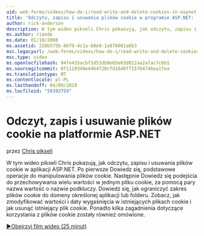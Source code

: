 ```yaml
---
uid: web-forms/videos/how-do-i/read-write-and-delete-cookies-in-aspnet
title: 'Odczytu, zapisu i usuwania plików cookie w programie ASP.NET: | Dokumentacja firmy Microsoft'
author: rick-anderson
description: W tym wideo pikseli Chris pokazują, jak odczytu, zapisu i usuwania plików cookie w aplikacji ASP.NET. Po pierwsze Dowiedz się podstawowe operacje do manipulowania cooki...
ms.author: riande
ms.date: 01/10/2008
ms.assetid: 228b575b-8bf9-4c1a-b8e9-1a878861a6b3
msc.legacyurl: /web-forms/videos/how-do-i/read-write-and-delete-cookies-in-aspnet
msc.type: video
ms.openlocfilehash: 94fe435acbf1d51db0e65e63d012aa2afac7c6b1
ms.sourcegitcommit: 0f1119340e4464720cfd16d0ff15764746ea1fea
ms.translationtype: MT
ms.contentlocale: pl-PL
ms.lasthandoff: 04/09/2019
ms.locfileid: "59393759"
---
```

# <a name="read-write-and-delete-cookies-in-aspnet"></a>Odczyt, zapis i usuwanie plików cookie na platformie ASP.NET

przez [Chris pikseli](https://twitter.com/chrispels)

W tym wideo pikseli Chris pokazują, jak odczytu, zapisu i usuwania plików cookie w aplikacji ASP.NET. Po pierwsze Dowiedz się, podstawowe operacje do manipulowania plików cookie. Następnie Dowiedz się podejścia do przechowywania wielu wartości w jednym pliku cookie, za pomocą pary nazwa wartość o nazwie podkluczy. Dowiedz się, jak ograniczyć zakres plików cookie do domeny określonej aplikacji lub folderu. Zobacz, jak zmodyfikować wartości i daty wygaśnięcia w istniejących plikach cookie i jak usunąć istniejący plik cookie. Ponadto kilka zagadnienia dotyczące korzystania z plików cookie zostały również omówione.

[&#9654;Obejrzyj film wideo (25 minut)](https://channel9.msdn.com/Blogs/ASP-NET-Site-Videos/read-write-and-delete-cookies-in-aspnet)
